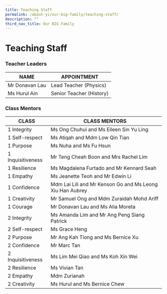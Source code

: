 ```yaml
---
title: Teaching Staff
permalink: /about-yi/our-big-family/teaching-staff/
description: ""
third_nav_title: Our BIG Family
---
```

# **Teaching Staff**

### Teacher Leaders

| NAME | APPOINTMENT |
|---|---|
| Mr Donavan Lau | Lead Teacher (Physics) |
| Ms Hurul Ain  | Senior Teacher (History) |

### Class Mentors

| CLASS | CLASS MENTORS |
|---|---|
| 1 Integrity | Ms Ong Chuhui and Ms Eileen Sin Yu Ling |
| 1 Self-respect | Ms Atiqah and Mdm Low Qin Tian |
| 1 Purpose | Ms Nuha and Ms Fu Hsun |
| 1 Inquisitiveness | Mr Teng Cheah Boon and Mrs Rachel Lim |
| 1 Resilience | Ms Magdalena Furtado and Mr Kennard Seah |
| 1 Empathy | Ms Jeanette Teoh and Mr Edwin Li |
| 1 Confidence | Mdm Lai Lili and Mr Kenson Go and Ms Leong Xiu Han Aubrey |
| 1 Creativity | Mr Samuel Ong and Mdm Zuraidah Mohd Ariff |
| 1 Courage | Mr Donavan Lau and Ms Alia Moreta |
| 2 Integrity | Ms Amanda Lim and Mr Ang Peng Siang Patrick |
| 2 Self-respect | Ms Grace Heng |
| 2 Purpose | Mr Ang Kah Tiong and Ms Bernice Xu |
| 2 Confidence | Mr Marc Tan |
| 2 Inquisitiveness | Ms Lim Mei Qiao and Ms Koh Xin Wei |
| 2 Resilience | Ms Vivian Tan |
| 2 Empathy | Mdm Zurianah |
| 2 Creativity | Ms Hurul and Ms Bernice Chew |